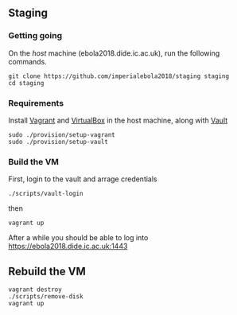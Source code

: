 ## Staging

### Getting going

On the _host_ machine (ebola2018.dide.ic.ac.uk), run the following commands.

```
git clone https://github.com/imperialebola2018/staging staging
cd staging
```

### Requirements

Install [Vagrant](https://www.vagrantup.com/downloads.html) and [VirtualBox](https://www.virtualbox.org/wiki/Downloads) in the host machine, along with [Vault](https://www.vaultproject.io)

```
sudo ./provision/setup-vagrant
sudo ./provision/setup-vault
```

### Build the VM


First, login to the vault and arrage credentials

```
./scripts/vault-login
```

then

```
vagrant up
```

After a while you should be able to log into https://ebola2018.dide.ic.ac.uk:1443

## Rebuild the VM

```
vagrant destroy
./scripts/remove-disk
vagrant up
```
